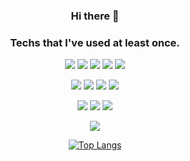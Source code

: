 <div align="center">
  
### Hi there 👋

### Techs that I've used at least once.

<img src="https://img.shields.io/badge/C-A8B9CC?style=flat-square&logo=C&logoColor=white"/></a>
<img src="https://img.shields.io/badge/MATLAB-006CA7?style=flat-square&logo=MATLAB&logoColor=white"/></a>
<img src="https://img.shields.io/badge/Python-3776AB?style=flat-square&logo=Python&logoColor=white"/></a>
<img src="https://img.shields.io/badge/R-276DC3?style=flat-square&logo=R&logoColor=white"/></a>
<img src="https://img.shields.io/badge/Go-00ADD8?style=flat-square&logo=Go&logoColor=white"/></a>

<img src="https://img.shields.io/badge/scikitlearn-F7931E?style=flat-square&logo=scikitlearn&logoColor=white"/></a>
<img src="https://img.shields.io/badge/TensorFlow-FF6F00?style=flat-square&logo=TensorFlow&logoColor=white"/></a>
<img src="https://img.shields.io/badge/PyTorch-EE4C2C?style=flat-square&logo=PyTorch&logoColor=white"/></a>
<img src="https://img.shields.io/badge/OpenCV-5C3EE8?style=flat-square&logo=OpenCV&logoColor=white"/></a>

<img src="https://img.shields.io/badge/Windows-0078D6?style=flat-square&logo=Windows&logoColor=white"/></a>
<img src="https://img.shields.io/badge/macOS-000000?style=flat-square&logo=macOS&logoColor=white"/></a>
<img src="https://img.shields.io/badge/Ubuntu-E95420?style=flat-square&logo=Ubuntu&logoColor=white"/></a>

<img src="https://img.shields.io/badge/Visual Studio Code-007ACC?style=flat-square&logo=VisualStudioCode&logoColor=white"/></a>

[![Top Langs](https://github-readme-stats.vercel.app/api/top-langs/?username=meticulousdev&layout=compact&langs_count=6&hide=jupyter%20notebook&theme=radical)](https://github.com/meticulousdev/github-readme-stats)

<!-- ![Top Langs](https://github-readme-stats.vercel.app/api/top-langs/?username=meticulousdev&layout=compact&theme=radical) -->

<!-- [![meticulousdev's github stats](https://github-readme-stats.vercel.app/api?username=meticulousdev)](https://github.com/meticulousdev/github-readme-stats) -->

</div>

<!--
**meticulousdev/meticulousdev** is a ✨ _special_ ✨ repository because its `README.md` (this file) appears on your GitHub profile.

Here are some ideas to get you started:

- 🔭 I’m currently working on ...
- 🌱 I’m currently learning ...
- 👯 I’m looking to collaborate on ...
- 🤔 I’m looking for help with ...
- 💬 Ask me about ...
- 📫 How to reach me: ...
- 😄 Pronouns: ...
- ⚡ Fun fact: ...
-->

<!--
![Top Langs](https://github-readme-stats.vercel.app/api/top-langs/?username=meticulousdev&layout=compact&theme=react&langs_count=6)

![meticulousdev's GitHub stats](https://github-readme-stats.vercel.app/api?username=meticulousdev&show_icons=true&theme=react)
-->
